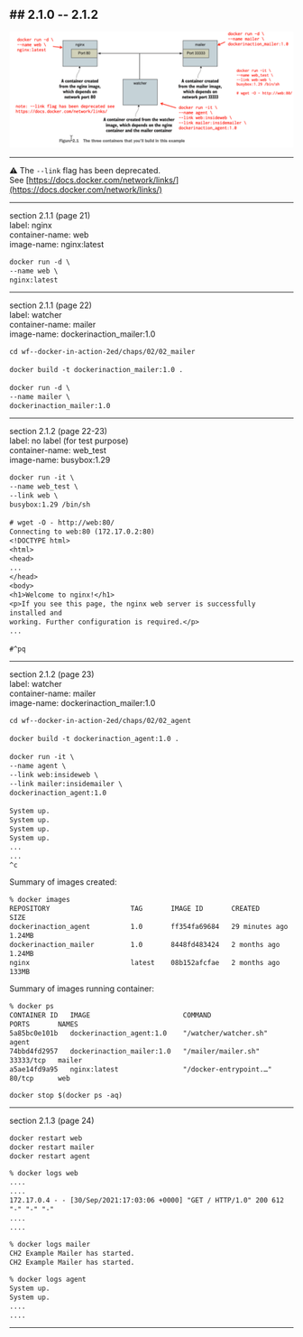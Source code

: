 
## ## 2.1.0 -- 2.1.2

<img src="docs/fig2.1-version-2.png" />

---
⚠️ The `--link` flag has been deprecated. <br>
See [https://docs.docker.com/network/links/](https://docs.docker.com/network/links/)

---
section 2.1.1 (page 21) <br>
label: nginx <br>
container-name: web <br> 
image-name: nginx:latest <br>


```
docker run -d \
--name web \
nginx:latest
```
---
section 2.1.1 (page 22) <br>
label: watcher <br>
container-name: mailer <br> 
image-name: dockerinaction_mailer:1.0 <br>

```
cd wf--docker-in-action-2ed/chaps/02/02_mailer

docker build -t dockerinaction_mailer:1.0 .

docker run -d \
--name mailer \
dockerinaction_mailer:1.0
```
---

section 2.1.2 (page 22-23) <br>
label: no label (for test purpose)<br>
container-name: web_test <br> 
image-name: busybox:1.29 <br>

```
docker run -it \
--name web_test \
--link web \
busybox:1.29 /bin/sh

# wget -O - http://web:80/
Connecting to web:80 (172.17.0.2:80)
<!DOCTYPE html>
<html>
<head>
...
</head>
<body>
<h1>Welcome to nginx!</h1>
<p>If you see this page, the nginx web server is successfully installed and
working. Further configuration is required.</p>
...

#^pq
```
---
section 2.1.2 (page 23) <br>
label: watcher <br>
container-name: mailer <br> 
image-name: dockerinaction_mailer:1.0 <br>

```
cd wf--docker-in-action-2ed/chaps/02/02_agent

docker build -t dockerinaction_agent:1.0 .

docker run -it \
--name agent \
--link web:insideweb \
--link mailer:insidemailer \
dockerinaction_agent:1.0 

System up.
System up.
System up.
System up.
...
...
^c
```



Summary of images created:

```
% docker images
REPOSITORY                    TAG       IMAGE ID       CREATED          SIZE
dockerinaction_agent          1.0       ff354fa69684   29 minutes ago   1.24MB
dockerinaction_mailer         1.0       8448fd483424   2 months ago     1.24MB
nginx                         latest    08b152afcfae   2 months ago     133MB
```

Summary of images running container:

```
% docker ps
CONTAINER ID   IMAGE                       COMMAND                  PORTS       NAMES
5a85bc0e101b   dockerinaction_agent:1.0    "/watcher/watcher.sh"                agent
74bbd4fd2957   dockerinaction_mailer:1.0   "/mailer/mailer.sh"      33333/tcp   mailer
a5ae14fd9a95   nginx:latest                "/docker-entrypoint.…"   80/tcp      web
```

```
docker stop $(docker ps -aq)
```
---
section 2.1.3 (page 24) <br>

```
docker restart web 
docker restart mailer 
docker restart agent
```

```
% docker logs web
....
....
172.17.0.4 - - [30/Sep/2021:17:03:06 +0000] "GET / HTTP/1.0" 200 612 "-" "-" "-"
....
....
```

```
% docker logs mailer
CH2 Example Mailer has started.
CH2 Example Mailer has started.
```

```
% docker logs agent
System up.
System up.
....
....
```
---

